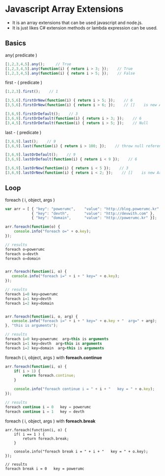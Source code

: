 # Javascript Array Extensions


- It is an array extensions that can be used javascript and node.js.
- It is just likes C# extension methods or lambda expression can be used.

## Basics

any( predicate )
```js
[1,2,3,4,5].any();     // True
[1,2,3,4,5].any(function(i) { return i > 3; });    // True
[1,2,3,4,5].any(function(i) { return i > 5; });    // False
```
first - ( predicate )
```js
[1,2,3].first();    // 1

[3,5,6].firstOrNew(function(i) { return i > 5; });    // 6
[3,5,6].firstOrNew(function(i) { return i > 6; });    // []    is new Array()

[3,6,9].firstOrDefault();    // 3
[3,6,9].firstOrDefault(function(i) { return i > 3; });    // 6
[3,4,5].firstOrDefault(function(i) { return i > 5; });    // Null
```
last - ( predicate )
```js
[3,6,9].last();    // 9
[3,6,9].last(function(i) { return i > 100; });    // throw null references

[3,6,9].lastOrDefault();    // 9
[3,6,9].lastOrDefault(function(i) { return i < 9 });    // 6

[3,6,9].lastOrNew(function(i) { return i < 5 });    // 3
[3,6,9].lastOrNew(function(i) { return i < 2; });    // []    is new Array()
```


## Loop

foreach ( i, object, args )
```js
var arr = [ { "key": "powerumc",    "value": "http://blog.powerumc.kr" },
            { "key": "devth",       "value": "http://devwith.com" },
            { "key": "domain",      "value": "http://powerumc.kr" }];

arr.foreach(function(o) {
    console.info("foreach o=" + o.key);
});

// results
foreach o=powerumc
foreach o=devth
foreach o=domain


arr.foreach(function(i, o) {
   console.info("foreach i=" + i + " key=" + o.key);
});

// results
foreach i=0 key=powerumc
foreach i=1 key=devth
foreach i=2 key=domain


arr.foreach(function(i, o, arg) {
   console.info("foreach i=" + i + " key=" + o.key + "  arg=" + arg);
}, "this is arguments");

// results
foreach i=0 key=powerumc  arg=this is arguments
foreach i=1 key=devth  arg=this is arguments
foreach i=2 key=domain  arg=this is arguments
```

foreach ( i, object, args ) with **foreach.continue**
```js
arr.foreach(function(i, o) {
    if( i > 1) {
        return foreach.continue;
    }

    console.info("foreach continue i = " + i + "   key = " + o.key);
});

// results
foreach continue i = 0   key = powerumc
foreach continue i = 1   key = devth
```


foreach ( i, object, args ) with **foreach.break**
```
arr.foreach(function(i, o) {
    if( i == 1 ) {
        return foreach.break;
    }

    console.info("foreach break i = " + i + "   key = " + o.key);
});

// results
foreach break i = 0   key = powerumc
```
